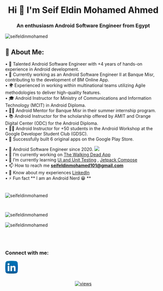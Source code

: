 <h1 align="center">Hi 👋 I'm Seif Eldin Mohamed Ahmed</h1>
<h3 align="center">An enthusiasm Android Software Engineer from Egypt</h3>

<p align="left"> <img src="https://komarev.com/ghpvc/?username=seifeldinmohamed&label=Profile%20views&color=0e75b6&style=flat" alt="seifeldinmohamed" /> </p>

## 🤵 About Me:
• 🎯 Talented Android Software Engineer with +4 years of hands-on experience in Android development.<br>
• 💼 Currently working as an Android Software Engineer II at Banque Misr, contributing to the development of BM Online App.<br>
• 🌍 Experienced in working within multinational teams utilizing Agile methodologies to deliver high-quality features.<br>
• 🎓 Android Instructor for Ministry of Communications and Information Technology (MCIT) in Android Diploma.<br>
• 👨‍🏫 Android Mentor for Banque Misr in their summer internship program.<br>
• 📚 Android Instructor for the scholarship offered by AMIT and Orange Digital Center (ODC) for the Android Diploma.<br>
• 👩‍💻 Android Instructor for +50 students in the Android Workshop at the Google Developer Student Club (GDSC).<br>
• 📱 Successfully built 6 original apps on the Google Play Store.<be>

• 🏦 Android Software Engineer since 2020.
      <img src="https://media.giphy.com/media/WUlplcMpOCEmTGBtBW/giphy.gif" width="30"> <br>
• 🔭 I’m currently working on [The Walking Dead App](https://github.com/SeifEldinMohamed/The-Walking-Dead-App)<br>
• 🌱 I’m currently learning [Ui and Unit Testing]() , [Jetpack Compose](https://developer.android.com/jetpack/compose?gclid=Cj0KCQjwjbyYBhCdARIsAArC6LL3Ohqdc0S55oanUq9jwmPZ6W9OCoT4C-74quFi58KPtwe1tSvfRNUaAqjKEALw_wcB&gclsrc=aw.ds)<br>
• 📫 How to reach me **seifeldinmohamed101@gmail.com**<br>
• 📄 Know about my experiences [LinkedIn](https://www.linkedin.com/in/seif-mohamed-a6b1941b2/)<br>
• ⚡ Fun fact ** I am an Android Nerd 😁 **
<br></br>

<p><img align="center" src="https://github-readme-streak-stats.herokuapp.com/?user=seifeldinmohamed&" alt="seifeldinmohamed" /></p>

<br>
<p>&nbsp;<img align="left" src="https://github-readme-stats.vercel.app/api?username=seifeldinmohamed&show_icons=true&locale=en" alt="seifeldinmohamed" /></p>
<p><img align="center" src="https://github-readme-stats.vercel.app/api/top-langs?username=seifeldinmohamed&show_icons=true&locale=en&layout=compact" alt="seifeldinmohamed" /></p>

<br></br>

<h3 align="left">Connect with me:</h3>

<a href="https://www.linkedin.com/in/seif-mohamed-a6b1941b2/">
  <img align="left" alt="Seif Eldin Mohamed  | LinkedIn " width="41px" src="https://github.com/alfayedoficial/alfayedoficial/blob/master/006-linkedin.png?raw=true" />
</a>

<br></br><br>
<!-- Resume Download section -->

<p align='center'>
      <a href="https://github.com/SeifEldinMohamed/SeifEldinMohamed/blob/main/Seif-Eldin-Mohamed-Ahmed-Resume-2024-12-26.pdf
"><img src="https://custom-icon-badges.herokuapp.com/badge/-download%20resume-EC1C24?style=for-the-badge&logo=Adobe%20Acrobat%20Reader&logoColor=white" alt="views" title="Download my latest resume" alt="resume"></a>
</p>




